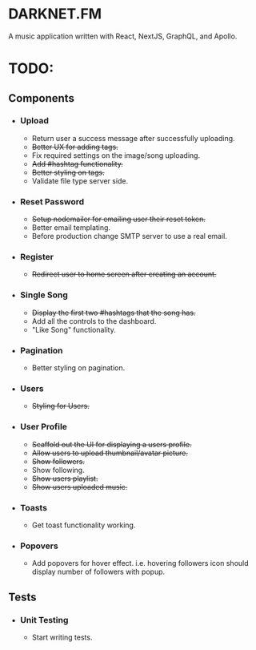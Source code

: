 # DARKNET.FM

A music application written with React, NextJS, GraphQL, and Apollo.


# TODO:

## Components

- ### Upload
	- Return user a success message after successfully uploading.
	- ~~Better UX for adding tags.~~
	- Fix required settings on the image/song uploading.
	- ~~Add #hashtag functionality.~~
	- ~~Better styling on tags.~~
  - Validate file type server side.
- ### Reset Password
	- ~~Setup nodemailer for emailing user their reset token.~~
	- Better email templating.
	- Before production change SMTP server to use a real email.
- ### Register
	- ~~Redirect user to home screen after creating an account.~~
- ### Single Song
  - ~~Display the first two #hashtags that the song has.~~
  - Add all the controls to the dashboard.
  - "Like Song" functionality.
- ### Pagination
	- Better styling on pagination.
- ### Users
	- ~~Styling for Users.~~
- ### User Profile
	- ~~Scaffold out the UI for displaying a users profile.~~
	- ~~Allow users to upload thumbnail/avatar picture.~~
	- ~~Show followers.~~
	- Show following.
	- ~~Show users playlist.~~
	- ~~Show users uploaded music.~~
- ### Toasts
	- Get toast functionality working.
- ### Popovers
	- Add popovers for hover effect. i.e. hovering followers icon should display number of followers with popup.
## Tests

- ### Unit Testing
	- Start writing tests.
